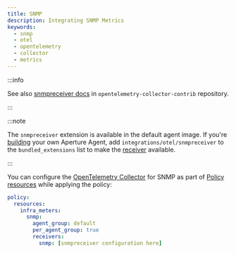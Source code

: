```yaml
---
title: SNMP
description: Integrating SNMP Metrics
keywords:
  - snmp
  - otel
  - opentelemetry
  - collector
  - metrics
---
```


:::info

See also [snmpreceiver docs][receiver] in `opentelemetry-collector-contrib`
repository.

:::

:::note

The `snmpreceiver` extension is available in the default agent image. If you're
[building][build] your own Aperture Agent, add `integrations/otel/snmpreceiver`
to the `bundled_extensions` list to make the [receiver][receiver] available.

:::

You can configure the [OpenTelemetry Collector][opentelemetry-collector] for
SNMP as part of [Policy resources][policy-resources] while applying the policy:

```yaml
policy:
  resources:
    infra_meters:
      snmp:
        agent_group: default
        per_agent_group: true
        receivers:
          snmp: [snmpreceiver configuration here]
```

[build]: /reference/aperturectl/build/agent/agent.md
[receiver]:
  https://github.com/open-telemetry/opentelemetry-collector-contrib/tree/main/receiver/snmpreceiver
[opentelemetry-collector]: /reference/configuration/spec.md#telemetry-collector
[policy-resources]: /reference/configuration/spec.md#resources

